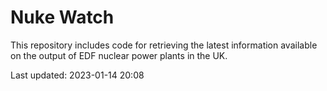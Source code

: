 # Nuke Watch

This repository includes code for retrieving the latest information available on the output of EDF nuclear power plants in the UK.

Last updated: 2023-01-14 20:08